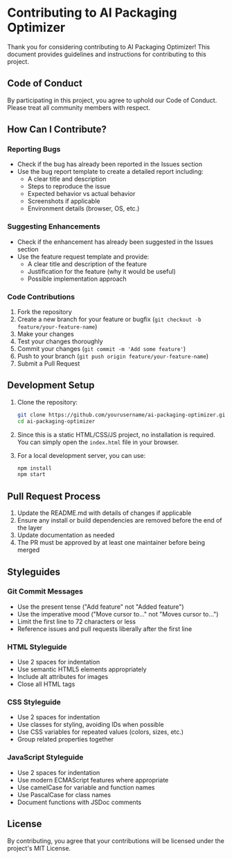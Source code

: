 # Contributing to AI Packaging Optimizer

Thank you for considering contributing to AI Packaging Optimizer! This document provides guidelines and instructions for contributing to this project.

## Code of Conduct

By participating in this project, you agree to uphold our Code of Conduct. Please treat all community members with respect.

## How Can I Contribute?

### Reporting Bugs

- Check if the bug has already been reported in the Issues section
- Use the bug report template to create a detailed report including:
  - A clear title and description
  - Steps to reproduce the issue
  - Expected behavior vs actual behavior
  - Screenshots if applicable
  - Environment details (browser, OS, etc.)

### Suggesting Enhancements

- Check if the enhancement has already been suggested in the Issues section
- Use the feature request template and provide:
  - A clear title and description of the feature
  - Justification for the feature (why it would be useful)
  - Possible implementation approach

### Code Contributions

1. Fork the repository
2. Create a new branch for your feature or bugfix (`git checkout -b feature/your-feature-name`)
3. Make your changes
4. Test your changes thoroughly
5. Commit your changes (`git commit -m 'Add some feature'`)
6. Push to your branch (`git push origin feature/your-feature-name`)
7. Submit a Pull Request

## Development Setup

1. Clone the repository:
   ```bash
   git clone https://github.com/yourusername/ai-packaging-optimizer.git
   cd ai-packaging-optimizer
   ```

2. Since this is a static HTML/CSS/JS project, no installation is required. You can simply open the `index.html` file in your browser.

3. For a local development server, you can use:
   ```bash
   npm install
   npm start
   ```

## Pull Request Process

1. Update the README.md with details of changes if applicable
2. Ensure any install or build dependencies are removed before the end of the layer
3. Update documentation as needed
4. The PR must be approved by at least one maintainer before being merged

## Styleguides

### Git Commit Messages

- Use the present tense ("Add feature" not "Added feature")
- Use the imperative mood ("Move cursor to..." not "Moves cursor to...")
- Limit the first line to 72 characters or less
- Reference issues and pull requests liberally after the first line

### HTML Styleguide

- Use 2 spaces for indentation
- Use semantic HTML5 elements appropriately
- Include alt attributes for images
- Close all HTML tags

### CSS Styleguide

- Use 2 spaces for indentation
- Use classes for styling, avoiding IDs when possible
- Use CSS variables for repeated values (colors, sizes, etc.)
- Group related properties together

### JavaScript Styleguide

- Use 2 spaces for indentation
- Use modern ECMAScript features where appropriate
- Use camelCase for variable and function names
- Use PascalCase for class names
- Document functions with JSDoc comments

## License

By contributing, you agree that your contributions will be licensed under the project's MIT License.
